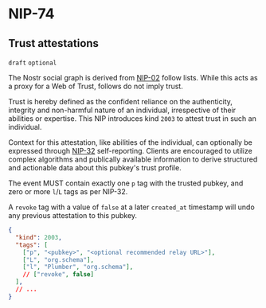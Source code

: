NIP-74
======

Trust attestations
------------------

`draft` `optional`

The Nostr social graph is derived from [NIP-02](02.md) follow lists. While this acts as a proxy for a Web of Trust, follows do not imply trust.

Trust is hereby defined as the confident reliance on the authenticity, integrity and non-harmful nature of an individual, irrespective of their abilities or expertise. This NIP introduces kind `2003` to attest trust in such an individual.

Context for this attestation, like abilities of the individual, can optionally be expressed through [NIP-32](32.md) self-reporting. Clients are encouraged to utilize complex algorithms and publically available information to derive structured and actionable data about this pubkey's trust profile.

The event MUST contain exactly one `p` tag with the trusted pubkey, and zero or more `l`/`L` tags as per NIP-32.

A `revoke` tag with a value of `false` at a later `created_at` timestamp will undo any previous attestation to this pubkey.

```json
{
  "kind": 2003,
  "tags": [
    ["p", "<pubkey>", "<optional recommended relay URL>"],
    ["L", "org.schema"],
    ["l", "Plumber", "org.schema"],
    // ["revoke", false]
  ],
  // ...
}
```